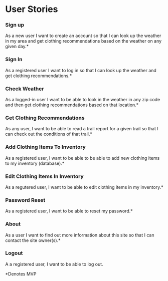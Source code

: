 # User Stories

### Sign up

As a new user I want to create an account so that I can look up the weather in my area and get clothing recommendations based on the weather on any given day.*

### Sign In

As a registered user I want to log in so that I can look up the weather and get clothing recommendations.*

### Check Weather

As a logged-in user I want to be able to look in the weather in any zip code and then get clothing recommendations based on that location.*

### Get Clothing Recommendations

As any user, I want to be able to read a trail report for a given trail so that I can check out the conditions of that trail.*

### Add Clothing Items To Inventory

As a registered user, I want to be able to be able to add new clothing items to my inventory (database).*

### Edit Clothing Items In Inventory

As a regutered user, I want to be able to edit clothing items in my inventory.*

### Password Reset

As a registered user, I want to be able to reset my password.*

### About

As a user I want to find out more information about this site so that I can contact the site owner(s).*

### Logout

A a registered user, I want to be able to log out.

*Denotes MVP









 